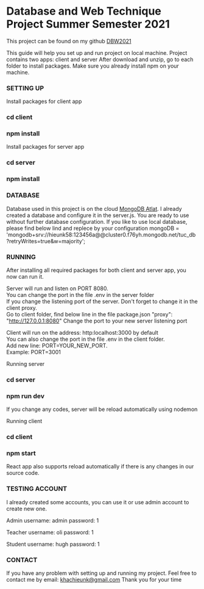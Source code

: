 # Database and Web Technique Project Summer Semester 2021
This project can be found on my github [DBW2021](https://github.com/hieunk58/dbw2021)

This guide will help you set up and run project on local machine.
Project contains two apps: client and server
After download and unzip, go to each folder to install packages.
Make sure you already install npm on your machine.

### SETTING UP

Install packages for client app
### cd client
### npm install

Install packages for server app
### cd server
### npm install

### DATABASE

Database used in this project is on the cloud [MongoDB Atlat](https://www.mongodb.com/cloud/atlas).
I already created a database and configure it in the server.js. 
You are ready to use without further database configuration.
If you like to use local database, please find below lind and replece by your configuration
mongoDB = 'mongodb+srv://hieunk58:123456a@@cluster0.f76yh.mongodb.net/tuc_db?retryWrites=true&w=majority';

### RUNNING
After installing all required packages for both client and server app, you now can run it.

Server will run and listen on PORT 8080.<br/>
You can change the port in the file .env in the server folder<br/>
If you change the listening port of the server. 
Don't forget to change it in the client proxy.<br/>
Go to client folder, find below line in the file package.json
"proxy": "http://127.0.0.1:8080"
Change the port to your new server listening port

Client will run on the address: http:localhost:3000 by default<br>
You can also change the port in the file .env in the client folder.<br/>
Add new line: PORT=YOUR_NEW_PORT.<br>
Example: PORT=3001

Running server
### cd server
### npm run dev
If you change any codes, server will be reload automatically using nodemon

Running client
### cd client
### npm start
React app also supports reload automatically if there is any changes in our source code.

### TESTING ACCOUNT
I already created some accounts, you can use it or use admin account to create new one.

Admin
username: admin
password: 1

Teacher
username: oli
password: 1

Student
username: hugh
password: 1

### CONTACT
If you have any problem with setting up and running my project.
Feel free to contact me by email: khachieunk@gmail.com
Thank you for your time
